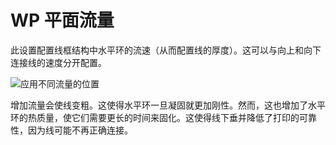 WP 平面流量
====
此设置配置线框结构中水平环的流速（从而配置线的厚度）。这可以与向上和向下连接线的速度分开配置。

![应用不同流量的位置](../images/wireframe_flow.svg)

增加流量会使线变粗。这使得水平环一旦凝固就更加刚性。然而，这也增加了水平环的热质量，使它们需要更长的时间来固化。这使得线下垂并降低了打印的可靠性，因为线可能不再正确连接。
